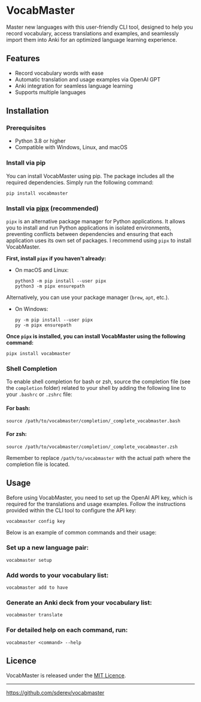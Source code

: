 # VocabMaster

Master new languages with this user-friendly CLI tool, designed to help you record vocabulary, access translations and examples, and seamlessly import them into Anki for an optimized language learning experience.

## Features

* Record vocabulary words with ease
* Automatic translation and usage examples via OpenAI GPT
* Anki integration for seamless language learning
* Supports multiple languages

## Installation

### Prerequisites

* Python 3.8 or higher
* Compatible with Windows, Linux, and macOS

### Install via pip

You can install VocabMaster using pip. The package includes all the required dependencies. Simply run the following command:

```
pip install vocabmaster
```

### Install via [pipx](https://pypi.org/project/pipx/) (recommended)

`pipx` is an alternative package manager for Python applications. It allows you to install and run Python applications in isolated environments, preventing conflicts between dependencies and ensuring that each application uses its own set of packages. I recommend using `pipx` to install VocabMaster.

**First, install `pipx` if you haven't already:**

* On macOS and Linux:

  ```
  python3 -m pip install --user pipx
  python3 -m pipx ensurepath
  ```

Alternatively, you can use your package manager (`brew`, `apt`, etc.).

* On Windows:

  ```
  py -m pip install --user pipx
  py -m pipx ensurepath
  ```

**Once `pipx` is installed, you can install VocabMaster using the following command:**

```
pipx install vocabmaster
```

### Shell Completion

To enable shell completion for bash or zsh, source the completion file (see the `completion` folder) related to your shell by adding the following line to your `.bashrc` or `.zshrc` file:

#### For bash:

```
source /path/to/vocabmaster/completion/_complete_vocabmaster.bash
```

#### For zsh:

```
source /path/to/vocabmaster/completion/_complete_vocabmaster.zsh
```

Remember to replace `/path/to/vocabmaster` with the actual path where the completion file is located.

## Usage

Before using VocabMaster, you need to set up the OpenAI API key, which is required for the translations and usage examples. 
Follow the instructions provided within the CLI tool to configure the API key:

```
vocabmaster config key
```

Below is an example of common commands and their usage:

### Set up a new language pair:

```
vocabmaster setup
```

### Add words to your vocabulary list:

```
vocabmaster add to have
```

### Generate an Anki deck from your vocabulary list:

```
vocabmaster translate
```

### For detailed help on each command, run:

```
vocabmaster <command> --help
```

## Licence

VocabMaster is released under the [MIT Licence](LICENSE).

___

<https://github.com/sderev/vocabmaster>
